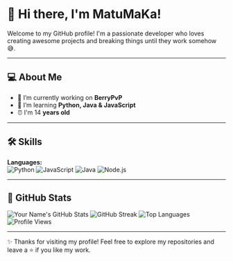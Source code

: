 # 👋 Hi there, I'm MatuMaKa!
Welcome to my GitHub profile! I'm a passionate developer who loves creating awesome projects and breaking things until they work somehow 😅.

---

## 💻 About Me
- 🔭 I’m currently working on **BerryPvP**
- 🌱 I’m learning **Python, Java & JavaScript**
- ⏰ I'm 14 **years old**

---

## 🛠️ Skills
**Languages:**  
![Python](https://img.shields.io/badge/Python-3776AB?style=for-the-badge&logo=python&logoColor=white) 
![JavaScript](https://img.shields.io/badge/JavaScript-F7DF1E?style=for-the-badge&logo=javascript&logoColor=black) 
![Java](https://camo.githubusercontent.com/bea90da226e09b503e6c8fde824f4816b98dcf30cd31e803006bf6335af06890/68747470733a2f2f696d672e736869656c64732e696f2f62616467652f6a6176612d2532334544384230302e7376673f7374796c653d666f722d7468652d6261646765266c6f676f3d6f70656e6a646b266c6f676f436f6c6f723d7768697465)
![Node.js](https://camo.githubusercontent.com/8477a50d7210f0f3bf15fbe5b44809296b75f2101a2927818599d72c8ea72cef/68747470733a2f2f696d672e736869656c64732e696f2f62616467652f6e6f64652e6a732d3644413535463f7374796c653d666f722d7468652d6261646765266c6f676f3d6e6f64652e6a73266c6f676f436f6c6f723d7768697465)

---

## 🌟 GitHub Stats
![Your Name's GitHub Stats](https://github-readme-stats.vercel.app/api?username=MatuMaKa&show_icons=true&theme=radical)
![GitHub Streak](https://github-readme-streak-stats.herokuapp.com/?user=MatuMaKa&theme=radical)
![Top Languages](https://github-readme-stats.vercel.app/api/top-langs/?username=MatuMaKa&layout=compact&theme=radical)
![Profile Views](https://komarev.com/ghpvc/?username=MatuMaKa&color=radical)

---

✨ Thanks for visiting my profile! Feel free to explore my repositories and leave a ⭐ if you like my work.
